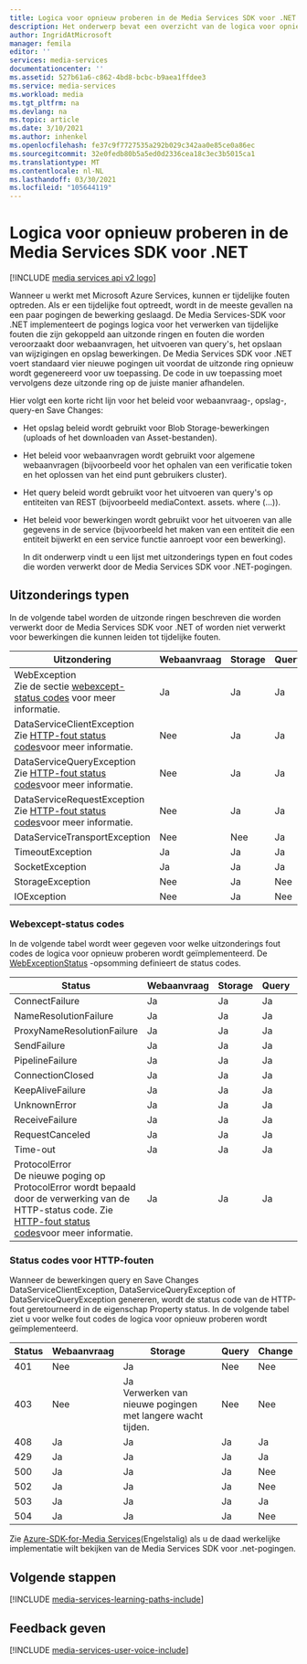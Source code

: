 ```yaml
---
title: Logica voor opnieuw proberen in de Media Services SDK voor .NET | Microsoft Docs
description: Het onderwerp bevat een overzicht van de logica voor opnieuw proberen in de Media Services SDK voor .NET.
author: IngridAtMicrosoft
manager: femila
editor: ''
services: media-services
documentationcenter: ''
ms.assetid: 527b61a6-c862-4bd8-bcbc-b9aea1ffdee3
ms.service: media-services
ms.workload: media
ms.tgt_pltfrm: na
ms.devlang: na
ms.topic: article
ms.date: 3/10/2021
ms.author: inhenkel
ms.openlocfilehash: fe37c9f7727535a292b029c342aa0e85ce0a86ec
ms.sourcegitcommit: 32e0fedb80b5a5ed0d2336cea18c3ec3b5015ca1
ms.translationtype: MT
ms.contentlocale: nl-NL
ms.lasthandoff: 03/30/2021
ms.locfileid: "105644119"
---
```

# <a name="retry-logic-in-the-media-services-sdk-for-net"></a>Logica voor opnieuw proberen in de Media Services SDK voor .NET

[!INCLUDE [media services api v2 logo](./includes/v2-hr.md)]

Wanneer u werkt met Microsoft Azure Services, kunnen er tijdelijke fouten optreden. Als er een tijdelijke fout optreedt, wordt in de meeste gevallen na een paar pogingen de bewerking geslaagd. De Media Services-SDK voor .NET implementeert de pogings logica voor het verwerken van tijdelijke fouten die zijn gekoppeld aan uitzonde ringen en fouten die worden veroorzaakt door webaanvragen, het uitvoeren van query's, het opslaan van wijzigingen en opslag bewerkingen.  De Media Services SDK voor .NET voert standaard vier nieuwe pogingen uit voordat de uitzonde ring opnieuw wordt gegenereerd voor uw toepassing. De code in uw toepassing moet vervolgens deze uitzonde ring op de juiste manier afhandelen.  

 Hier volgt een korte richt lijn voor het beleid voor webaanvraag-, opslag-, query-en Save Changes:  

* Het opslag beleid wordt gebruikt voor Blob Storage-bewerkingen (uploads of het downloaden van Asset-bestanden).  
* Het beleid voor webaanvragen wordt gebruikt voor algemene webaanvragen (bijvoorbeeld voor het ophalen van een verificatie token en het oplossen van het eind punt gebruikers cluster).  
* Het query beleid wordt gebruikt voor het uitvoeren van query's op entiteiten van REST (bijvoorbeeld mediaContext. assets. where (...)).  
* Het beleid voor bewerkingen wordt gebruikt voor het uitvoeren van alle gegevens in de service (bijvoorbeeld het maken van een entiteit die een entiteit bijwerkt en een service functie aanroept voor een bewerking).  
  
  In dit onderwerp vindt u een lijst met uitzonderings typen en fout codes die worden verwerkt door de Media Services SDK voor .NET-pogingen.  

## <a name="exception-types"></a>Uitzonderings typen
In de volgende tabel worden de uitzonde ringen beschreven die worden verwerkt door de Media Services SDK voor .NET of worden niet verwerkt voor bewerkingen die kunnen leiden tot tijdelijke fouten.  

| Uitzondering | Webaanvraag | Storage | Query | Change |
| --- | --- | --- | --- | --- |
| WebException<br/>Zie de sectie [webexcept-status codes](media-services-retry-logic-in-dotnet-sdk.md#WebExceptionStatus) voor meer informatie. |Ja |Ja |Ja |Ja |
| DataServiceClientException<br/> Zie [HTTP-fout status codes](media-services-retry-logic-in-dotnet-sdk.md#HTTPStatusCode)voor meer informatie. |Nee |Ja |Ja |Ja |
| DataServiceQueryException<br/> Zie [HTTP-fout status codes](media-services-retry-logic-in-dotnet-sdk.md#HTTPStatusCode)voor meer informatie. |Nee |Ja |Ja |Ja |
| DataServiceRequestException<br/> Zie [HTTP-fout status codes](media-services-retry-logic-in-dotnet-sdk.md#HTTPStatusCode)voor meer informatie. |Nee |Ja |Ja |Ja |
| DataServiceTransportException |Nee |Nee |Ja |Ja |
| TimeoutException |Ja |Ja |Ja |Nee |
| SocketException |Ja |Ja |Ja |Ja |
| StorageException |Nee |Ja |Nee |Nee |
| IOException |Nee |Ja |Nee |Nee |

### <a name="webexception-status-codes"></a><a name="WebExceptionStatus"></a> Webexcept-status codes
In de volgende tabel wordt weer gegeven voor welke uitzonderings fout codes de logica voor opnieuw proberen wordt geïmplementeerd. De [WebExceptionStatus](/dotnet/api/system.net.webexceptionstatus) -opsomming definieert de status codes.  

| Status | Webaanvraag | Storage | Query | Change |
| --- | --- | --- | --- | --- |
| ConnectFailure |Ja |Ja |Ja |Ja |
| NameResolutionFailure |Ja |Ja |Ja |Ja |
| ProxyNameResolutionFailure |Ja |Ja |Ja |Ja |
| SendFailure |Ja |Ja |Ja |Ja |
| PipelineFailure |Ja |Ja |Ja |Nee |
| ConnectionClosed |Ja |Ja |Ja |Nee |
| KeepAliveFailure |Ja |Ja |Ja |Nee |
| UnknownError |Ja |Ja |Ja |Nee |
| ReceiveFailure |Ja |Ja |Ja |Nee |
| RequestCanceled |Ja |Ja |Ja |Nee |
| Time-out |Ja |Ja |Ja |Nee |
| ProtocolError <br/>De nieuwe poging op ProtocolError wordt bepaald door de verwerking van de HTTP-status code. Zie [HTTP-fout status codes](media-services-retry-logic-in-dotnet-sdk.md#HTTPStatusCode)voor meer informatie. |Ja |Ja |Ja |Ja |

### <a name="http-error-status-codes"></a><a name="HTTPStatusCode"></a> Status codes voor HTTP-fouten
Wanneer de bewerkingen query en Save Changes DataServiceClientException, DataServiceQueryException of DataServiceQueryException genereren, wordt de status code van de HTTP-fout geretourneerd in de eigenschap Property status.  In de volgende tabel ziet u voor welke fout codes de logica voor opnieuw proberen wordt geïmplementeerd.  

| Status | Webaanvraag | Storage | Query | Change |
| --- | --- | --- | --- | --- |
| 401 |Nee |Ja |Nee |Nee |
| 403 |Nee |Ja<br/>Verwerken van nieuwe pogingen met langere wacht tijden. |Nee |Nee |
| 408 |Ja |Ja |Ja |Ja |
| 429 |Ja |Ja |Ja |Ja |
| 500 |Ja |Ja |Ja |Nee |
| 502 |Ja |Ja |Ja |Nee |
| 503 |Ja |Ja |Ja |Ja |
| 504 |Ja |Ja |Ja |Nee |

Zie [Azure-SDK-for-Media Services](https://github.com/Azure/azure-sdk-for-media-services/tree/dev/src/net/Client/TransientFaultHandling)(Engelstalig) als u de daad werkelijke implementatie wilt bekijken van de Media Services SDK voor .net-pogingen.

## <a name="next-steps"></a>Volgende stappen
[!INCLUDE [media-services-learning-paths-include](../../../includes/media-services-learning-paths-include.md)]

## <a name="provide-feedback"></a>Feedback geven
[!INCLUDE [media-services-user-voice-include](../../../includes/media-services-user-voice-include.md)]
